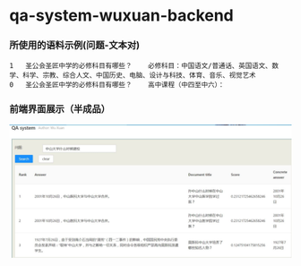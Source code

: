 # qa-system-wuxuan-backend
### 所使用的语料示例(问题-文本对)
```buildoutcfg
1	圣公会圣匠中学的必修科目有哪些？	必修科目：中国语文/普通话、英国语文、数学、科学、宗教、综合人文、中国历史、电脑、设计与科技、体育、音乐、视觉艺术
0	圣公会圣匠中学的必修科目有哪些？	高中课程（中四至中六）：
```
### 前端界面展示（半成品）
![前端界面展示](./frontend1.jpg)
